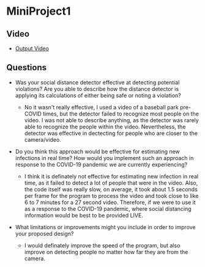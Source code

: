 # MiniProject1 

## Video 
* [Output Video](https://youtu.be/0d73CPTuY1A)

## Questions
* Was your social distance detector effective at detecting potential violations? Are you able to describe how the distance detector is applying its calculations of either being safe or noting a violation?
  * No it wasn't really effective, I used a video of a baseball park pre-COVID times, but the detector failed to recognize most people on the video. I was not able to describe anything, as the detector was rarely able to recognize the people within the video. Nevertheless, the detector was effective in dectecting for people who are closer to the camera/video. 

* Do you think this approach would be effective for estimating new infections in real time? How would you implement such an approach in response to the COVID-19 pandemic we are currently experiencing?
  * I think it is definately not effective for estimating new infection in real time, as it failed to detect a lot of people that were in the video. Also, the code itself was really slow, on average, it took about 1.5 seconds per frame for the program to process the video and took close to like 6 to 7 minutes for a 27 second video. Therefore, if we were to use it as a response to the COVID-19 pandemic, where social distancing information would be best to be provided LIVE.
  
* What limitations or improvements might you include in order to improve your proposed design?
  * I would definately improve the speed of the program, but also improve on detecting people no matter how far they are from the camera. 
